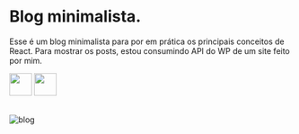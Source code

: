 # Blog minimalista.
Esse é um blog minimalista para por em prática os principais conceitos de React. Para mostrar os posts, estou consumindo API do WP de um site feito por mim. <br>

<div>
  <img src="https://cdn.jsdelivr.net/gh/devicons/devicon/icons/wordpress/wordpress-plain.svg" width="40" height="40" /> 
  <img src="https://cdn.jsdelivr.net/gh/devicons/devicon/icons/react/react-original.svg" width="40" height="40" /> 
</div> <br>

![blog](https://github.com/GuilhermeES/my-blog/assets/50378131/07ce2eda-214c-4ff5-b58a-f6f16feaa6f5)


